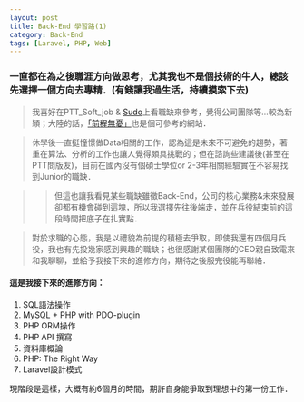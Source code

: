 ```yaml
---
layout: post
title: Back-End 學習路(1)
category: Back-End
tags: [Laravel, PHP, Web]
---
```


### 一直都在為之後職涯方向做思考，尤其我也不是個技術的牛人，總該先選擇一個方向去專精．(有錢讓我過生活，持續摸索下去)

>我喜好在PTT_Soft_job & [Sudo](https://sudo.com.tw/)上看職缺來參考，覺得公司團隊等...較為新穎；大陸的話，[「前程無憂」](http://www.51job.com/)也是個可參考的網站．

>休學後一直挺憧憬做Data相關的工作，認為這是未來不可避免的趨勢，著重在算法、分析的工作也讓人覺得頗具挑戰的；但在諮詢些建議後(甚至在PTT問版友)，目前在國內沒有個碩士學位or 2-3年相關經驗實在不容易找到Junior的職缺．

>>但這也讓我看見某些職缺雖徵Back-End，公司的核心業務&未來發展卻都有機會碰到這塊，所以我選擇先往後端走，並在兵役結束前的這段時間把底子在扎實點．

>對於求職的心態，我是以禮貌為前提的積極去爭取，即使我還有四個月兵役，我也有先投幾家感到興趣的職缺；也很感謝某個團隊的CEO親自致電來和我聊聊，並給予我接下來的進修方向，期待之後服完役能再聯絡．

#### 這是我接下來的進修方向：

1. SQL語法操作
2. MySQL +  PHP with PDO-plugin
3. PHP ORM操作
4. PHP API 撰寫
5. 資料庫概論
6. PHP: The Right Way
7. Laravel設計模式

現階段是這樣，大概有約6個月的時間，期許自身能爭取到理想中的第一份工作．
